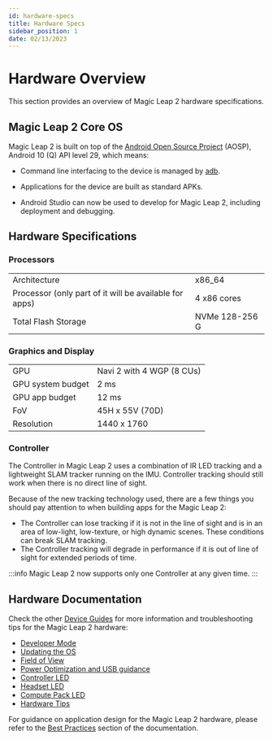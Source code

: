 ```yaml
---
id: hardware-specs 
title: Hardware Specs
sidebar_position: 1
date: 02/13/2023
---
```


# Hardware Overview

This section provides an overview of Magic Leap 2 hardware specifications.

## Magic Leap 2 Core OS

Magic Leap 2 is built on top of the [Android Open Source Project](https://source.android.com/) (AOSP), Android 10 (Q) API level 29, which means:

- Command line interfacing to the device is managed by [adb](https://developer.android.com/studio/command-line/adb).

- Applications for the device are built as standard APKs.

- Android Studio can now be used to develop for Magic Leap 2, including deployment and debugging.

## Hardware Specifications

### Processors

| |    |
|:-- |  --- |
|Architecture |x86_64 |
|Processor (only part of it will be available for apps)|4 x86 cores |
|Total Flash Storage | NVMe 128-256 G|

### Graphics and Display

| |  |
|:-- | --- |
|GPU   | Navi 2 with 4 WGP (8 CUs) |
|GPU system budget | 2 ms |
|GPU app budget  | 12 ms |
|FoV |45H x 55V (70D)|
|Resolution|1440 x 1760|

### Controller

The Controller in Magic Leap 2 uses a combination of IR LED tracking and a lightweight SLAM tracker running on the IMU. Controller tracking should still work when there is no direct line of sight.

Because of the new tracking technology used, there are a few things you should pay attention to when building apps for the Magic Leap 2:

- The Controller can lose tracking if it is not in the line of sight and is in an area of low-light, low-texture, or high dynamic scenes. These conditions can break SLAM tracking.
- The Controller tracking will degrade in performance if it is out of line of sight for extended periods of time.

:::info
Magic Leap 2 now supports only one Controller at any given time.
:::

## Hardware Documentation

Check the other [Device Guides](./device-guides) for more information and troubleshooting tips for the Magic Leap 2 hardware:

- [Developer Mode](/versioned_docs/version-22-Feb-2023/guides/device/developer-mode.md)
- [Updating the OS](/versioned_docs/version-22-Feb-2023/guides/device/updating-the-os/device-flashing-guide.md)
- [Field of View](/versioned_docs/version-22-Feb-2023/guides/device/fov.md)
- [Power Optimization and USB guidance](/versioned_docs/version-22-Feb-2023/guides/device/power-optimization.md)
- [Controller LED](/versioned_docs/version-22-Feb-2023/guides/device/controller-led.md)
- [Headset LED](/versioned_docs/version-22-Feb-2023/guides/device/headset-led.md)
- [Compute Pack LED](/versioned_docs/version-22-Feb-2023/guides/device/compute-pack-led.md)
- [Hardware Tips](/versioned_docs/version-22-Feb-2023/guides/device/hardware-tips.md)

For guidance on application design for the Magic Leap 2 hardware, please refer to the [Best Practices](/versioned_docs/version-22-Feb-2023/guides/best-practices/comfort-content-placement.md) section of the documentation.

